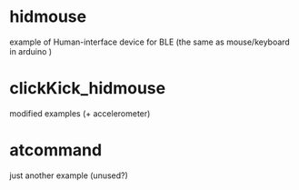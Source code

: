# hidmouse
example of Human-interface device for BLE
(the same as mouse/keyboard in arduino ) 

# clickKick_hidmouse
modified examples (+ accelerometer)

# atcommand
just another example (unused?)